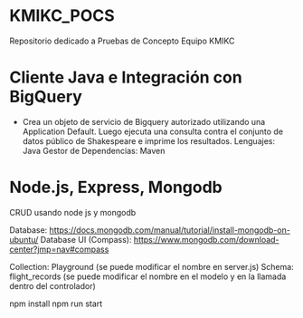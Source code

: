 # KMIKC_POCS
Repositorio dedicado a Pruebas de Concepto Equipo KMIKC

# Cliente Java e Integración con BigQuery 
 - Crea un objeto de servicio de Bigquery autorizado utilizando una Application Default. Luego ejecuta una consulta contra el conjunto de datos público de Shakespeare  e imprime los resultados.
Lenguajes: Java
Gestor de Dependencias: Maven

# Node.js, Express, Mongodb
CRUD usando node js y mongodb

Database: https://docs.mongodb.com/manual/tutorial/install-mongodb-on-ubuntu/
Database UI (Compass): https://www.mongodb.com/download-center?jmp=nav#compass

Collection: Playground (se puede modificar el nombre en server.js)
Schema: flight_records (se puede modificar el nombre en el modelo y en la llamada dentro del controlador)

npm install
npm run start
